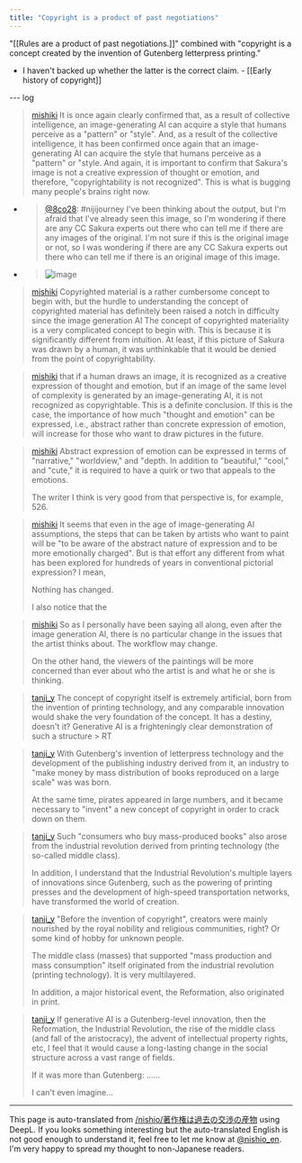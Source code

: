 ```yaml
---
title: "Copyright is a product of past negotiations"
---
```


"[[Rules are a product of past negotiations.]]" combined with "copyright is a concept created by the invention of Gutenberg letterpress printing."
- I haven't backed up whether the latter is the correct claim.
        - [[Early history of copyright]]

--- log


> [mishiki](https://twitter.com/mishiki/status/1643875006827622400/photo/1) It is once again clearly confirmed that, as a result of collective intelligence, an image-generating AI can acquire a style that humans perceive as a "pattern" or "style". And, as a result of the collective intelligence, it has been confirmed once again that an image-generating AI can acquire the style that humans perceive as a "pattern" or "style. And again, it is important to confirm that Sakura's image is not a creative expression of thought or emotion, and therefore, "copyrightability is not recognized". This is what is bugging many people's brains right now.
- > [@8co28](https://twitter.com/8co28/status/1643875006827622400): #nijijourney I've been thinking about the output, but I'm afraid that I've already seen this image, so I'm wondering if there are any CC Sakura experts out there who can tell me if there are any images of the original. I'm not sure if this is the original image or not, so I was wondering if there are any CC Sakura experts out there who can tell me if there is an original image of this image.
- > ![image](https://pbs.twimg.com/media/FtA3TlbakAA5ofj.jpg)

> [mishiki](https://twitter.com/mishiki/status/1644354060685045762) Copyrighted material is a rather cumbersome concept to begin with, but the hurdle to understanding the concept of copyrighted material has definitely been raised a notch in difficulty since the image generation AI The concept of copyrighted materiality is a very complicated concept to begin with. This is because it is significantly different from intuition. At least, if this picture of Sakura was drawn by a human, it was unthinkable that it would be denied from the point of copyrightability.

> [mishiki](https://twitter.com/mishiki/status/1644356068225724416) that if a human draws an image, it is recognized as a creative expression of thought and emotion, but if an image of the same level of complexity is generated by an image-generating AI, it is not recognized as copyrightable. This is a definite conclusion. If this is the case, the importance of how much "thought and emotion" can be expressed, i.e., abstract rather than concrete expression of emotion, will increase for those who want to draw pictures in the future.

> [mishiki](https://twitter.com/mishiki/status/1644357290970202113) Abstract expression of emotion can be expressed in terms of "narrative," "worldview," and "depth. In addition to "beautiful," "cool," and "cute," it is required to have a quirk or two that appeals to the emotions.
>
>  The writer I think is very good from that perspective is, for example, 526.

> [mishiki](https://twitter.com/mishiki/status/1644358547046793223) It seems that even in the age of image-generating AI assumptions, the steps that can be taken by artists who want to paint will be "to be aware of the abstract nature of expression and to be more emotionally charged". But is that effort any different from what has been explored for hundreds of years in conventional pictorial expression? I mean,
>
>  Nothing has changed.
>
>  I also notice that the

> [mishiki](https://twitter.com/mishiki/status/1644359570561851392) So as I personally have been saying all along, even after the image generation AI, there is no particular change in the issues that the artist thinks about. The workflow may change.
>
>  On the other hand, the viewers of the paintings will be more concerned than ever about who the artist is and what he or she is thinking.


> [tanji_y](https://twitter.com/tanji_y/status/1644527289290604545) The concept of copyright itself is extremely artificial, born from the invention of printing technology, and any comparable innovation would shake the very foundation of the concept. It has a destiny, doesn't it? Generative AI is a frighteningly clear demonstration of such a structure > RT

> [tanji_y](https://twitter.com/tanji_y/status/1644529575932870659) With Gutenberg's invention of letterpress technology and the development of the publishing industry derived from it, an industry to "make money by mass distribution of books reproduced on a large scale" was was born.
>
>  At the same time, pirates appeared in large numbers, and it became necessary to "invent" a new concept of copyright in order to crack down on them.

> [tanji_y](https://twitter.com/tanji_y/status/1644535403146534912) Such "consumers who buy mass-produced books" also arose from the industrial revolution derived from printing technology (the so-called middle class).
>
>  In addition, I understand that the Industrial Revolution's multiple layers of innovations since Gutenberg, such as the powering of printing presses and the development of high-speed transportation networks, have transformed the world of creation.

> [tanji_y](https://twitter.com/tanji_y/status/1644536937754296321) "Before the invention of copyright", creators were mainly nourished by the royal nobility and religious communities, right? Or some kind of hobby for unknown people.
>
>  The middle class (masses) that supported "mass production and mass consumption" itself originated from the industrial revolution (printing technology). It is very multilayered.
>
>  In addition, a major historical event, the Reformation, also originated in print.

> [tanji_y](https://twitter.com/tanji_y/status/1644538236440825858) If generative AI is a Gutenberg-level innovation, then the Reformation, the Industrial Revolution, the rise of the middle class (and fall of the aristocracy), the advent of intellectual property rights, etc, I feel that it would cause a long-lasting change in the social structure across a vast range of fields.
>
>  If it was more than Gutenberg: ......
>
>  I can't even imagine...

---
This page is auto-translated from [/nishio/著作権は過去の交渉の産物](https://scrapbox.io/nishio/著作権は過去の交渉の産物) using DeepL. If you looks something interesting but the auto-translated English is not good enough to understand it, feel free to let me know at [@nishio_en](https://twitter.com/nishio_en). I'm very happy to spread my thought to non-Japanese readers.